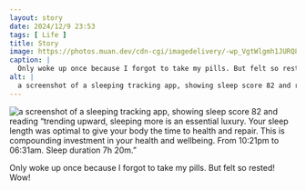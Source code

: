 ```yaml
---
layout: story
date: 2024/12/9 23:53
tags: [ Life ]
title: Story
image: https://photos.muan.dev/cdn-cgi/imagedelivery/-wp_VgtWlgmh1JURQ8t1mg/51806b5e-ac67-43c7-d7f3-fa4b34604c00/public
caption: |
  Only woke up once because I forgot to take my pills. But felt so rested! Wow!
alt: |
  a screenshot of a sleeping tracking app, showing sleep score 82 and reading “trending upward, sleeping more is an essential luxury. Your sleep length was optimal to give your body the time to health and repair. This is compounding investment in your health and wellbeing. From 10:21pm to 06:31am. Sleep duration 7h 20m.”
---
```



![a screenshot of a sleeping tracking app, showing sleep score 82 and reading “trending upward, sleeping more is an essential luxury. Your sleep length was optimal to give your body the time to health and repair. This is compounding investment in your health and wellbeing. From 10:21pm to 06:31am. Sleep duration 7h 20m.”](https://photos.muan.dev/cdn-cgi/imagedelivery/-wp_VgtWlgmh1JURQ8t1mg/51806b5e-ac67-43c7-d7f3-fa4b34604c00/public)

Only woke up once because I forgot to take my pills. But felt so rested! Wow!
